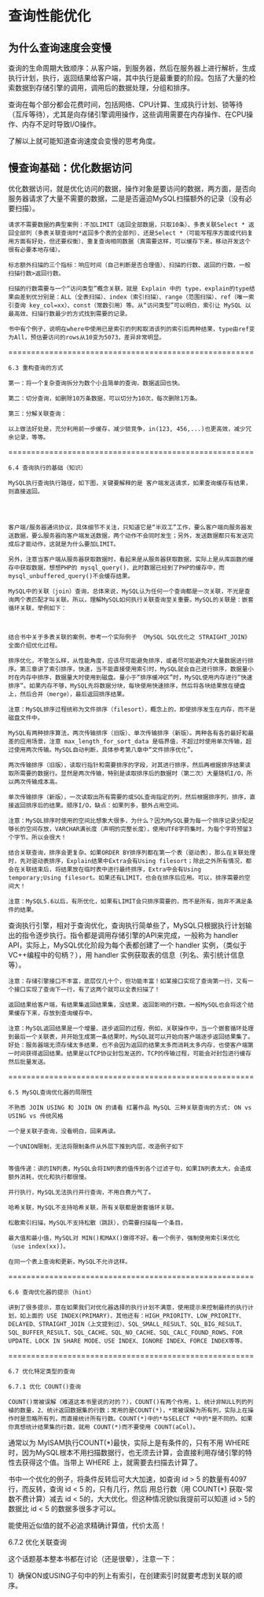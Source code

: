  查询性能优化    
===============

为什么查询速度会变慢
-----------------------

查询的生命周期大致顺序：从客户端，到服务器，然后在服务器上进行解析，生成执行计划，执行，返回结果给客户端，其中执行是最重要的阶段。包括了大量的检索数据到存储引擎的调用，调用后的数据处理，分组和排序。

查询在每个部分都会花费时间，包括网络、CPU计算、生成执行计划、锁等待（互斥等待），尤其是向存储引擎调用操作，这些调用需要在内存操作、在CPU操作、内存不足时导致I/O操作。

了解以上就可能知道查询速度会变慢的思考角度。

慢查询基础：优化数据访问
-------------------------

优化数据访问，就是优化访问的数据，操作对象是要访问的数据，两方面，是否向服务器请求了大量不需要的数据，二是是否逼迫MySQL扫描额外的记录（没有必要扫描）。

    请求不需要数据的典型案例：不加LIMIT（返回全部数据，只取10条）、多表关联Select * 返回全部列（多表关联查询时*返回多个表的全部列）、还是Select *（可能写程序方面或代码复用方面有好处，但还要权衡）、重复查询相同数据（真需要这样，可以缓存下来，移动开发这个很有必要本地存储）。

    标志额外扫描的三个指标：响应时间（自己判断是否合理值）、扫描的行数、返回的行数，一般扫描行数>返回行数。

    扫描的行数需要与一个“访问类型”概念关联，就是 Explain 中的 type，explain的type结果由差到优分别是：ALL（全表扫描）、index（索引扫描）、range（范围扫描）、ref（唯一索引查询 key_col=xx）、const（常数引用）等。从“访问类型”可以明白，索引让 MySQL 以最高效、扫描行数最少的方式找到需要的记录。

    书中有个例子，说明在where中使用已是索引的列和取消该列的索引后两种结果，type由ref变为All，预估要访问的rows从10变为5073，差异非常明显。

======================================================

    6.3 重构查询的方式

    第一：将一个复杂查询拆分为数个小且简单的查询，数据返回也快。

    第二：切分查询，如删除10万条数据，可以切分为10次，每次删除1万条。

    第三：分解关联查询：

    以上做法好处是，充分利用前一步缓存，减少锁竞争，in(123, 456,...)也更高效，减少冗余记录，等等。

======================================================

    6.4 查询执行的基础（知识）

    MySQL执行查询执行路径，如下图，关键要解释的是 客户端发送请求，如果查询缓存有结果，则直接返回。

   


    客户端/服务器通讯协议，具体细节不关注，只知道它是“半双工”工作，要么客户端向服务器发送数据，要么服务器向客户端发送数据，两个动作不会同时发生；另外，发送数据都只有发送完成后才能动作，这就是为什么要加LIMIT。

    另外，注意当客户端从服务器获取数据时，看起来是从服务器获取数据，实际上是从库函数的缓存中获取数据，想想PHP的 mysql_query()，此时数据已经到了PHP的缓存中，而mysql_unbuffered_query()不会缓存结果。

    MySQL中的关联（join）查询，总体来说，MySQL认为任何一个查询都是一次关联，不光是查询两个表匹配才叫关联。所以，理解MySQL如何执行关联查询至关重要。MySQL的关联是：嵌套循环关联，举例如下：



    结合书中关于多表关联的案例，参考一个实际例子 《MySQL SQL优化之 STRAIGHT_JOIN》 全面介绍优化过程。

    排序优化，不管怎么样，从性能角度，应该尽可能避免排序，或者尽可能避免对大量数据进行排序。第三章讲了索引排序，快速，当不能直接使用索引时，MySQL就会自己进行排序，数据量小时在内存中排序，数据量大时使用到磁盘。量小于“排序缓冲区”时，MySQL使用内存进行“快速排序”。如果内存不够，MySQL先将数据分块，每块使用快速排序，然后将各块结果放在硬盘上，然后合并（merge），最后返回排序结果。

    注意：MySQL排序过程统称为文件排序（filesort），概念上的，即使排序发生在内存，而不是磁盘文件中。

    MySQL有两种排序算法，两次传输排序（旧版）、单次传输排序（新版）。两种各有各的最好和最差的应用场景，注意 max_length_for_sort_data 是临界值，不超过时使用单次传输，超过使用两次传输。MySQL自动判断，具体参考第八章中“文件排序优化”。

    两次传输排序（旧版），读取行指针和需要排序的字段，对其进行排序，然后再根据排序结果读取所需要的数据行。显然是两次传输，特别是读取排序后的数据时（第二次）大量随机I/O，所以两次传输成本高。

    单次传输排序（新版），一次读取出所有需要的或SQL查询指定的列，然后根据排序列，排序，直接返回排序后的结果。顺序I/O，缺点：如果列多，额外占用空间。

    注意：MySQL排序时使用的空间比想象大很多，为什么？因为MySQL要为每一个排序记录分配足够长的空间存放，VARCHAR满长度（声明的完整长度），使用UTF8字符集时，为每个字符预留3个字节。所以会很大！

    结合关联查询，排序会更复杂。如果ORDER BY排序列都在第一个表（驱动表），那么在关联处理时，先对驱动表排序，Explain结果中Extra会有Using filesort；除此之外所有情况，都会在关联结束后，将结果放在临时表中进行最终排序，Extra中会有Using temporary;Using filesort。如果还有LIMIT，也会在排序后应用。可以，排序需要的空间大！

    注意：MySQL5.6以后，有所优化，如果有LIMIT会只排序需要的，而不是所有，抛弃不满足条件的结果。

   查询执行引擎，相对于查询优化，查询执行简单些了，MySQL只根据执行计划输出的指令逐步执行。指令都是调用存储引擎的API来完成，一般称为 handler API，实际上，MySQL优化阶段为每个表都创建了一个 handler 实例，（类似于VC++编程中的句柄？），用 handler 实例获取表的信息（列名、索引统计信息等）。

    注意：存储引擎接口不丰富，底层仅几十个，但功能丰富！如某接口实现了查询第一行，又有一个接口实现了查询下一行，有了这两个就可以全表扫描了！

    返回结果给客户端，有结果集返回结果集，没结果，返回影响的行数。一般MySQL也会将这个结果缓存下来，存放到查询缓存中。

    注意：MySQL返回结果是一个增量、逐步返回的过程，例如，关联操作中，当一个嵌套循环处理到最后一个关联表，并开始生成第一条结果时，MySQL就可以开始向客户端逐步返回结果集了。好处：服务器端无须存储太多结果，也不会因为返回的结果太多而消耗太多内存，也使客户端第一时间获得返回结果。结果是以TCP协议封包发送的，TCP的传输过程，可能会对封包进行缓存然后批量发送。

======================================================

    6.5 MySQL查询优化器的局限性

    不熟悉 JOIN USING 和 JOIN ON 的请看 红薯作品 MySQL 三种关联查询的方式: ON vs USING vs 传统风格

    一个是关联子查询，没看明白，回来再读。

    一个UNION限制，无法将限制条件从外层下推到内层，改造例子如下


    等值传递：讲的IN列表，MySQL会将IN列表的值传到各个过滤子句，如果IN列表太大，会造成额外消耗，优化和执行都很慢。

    并行执行，MySQL无法执行并行查询，不用白费力气了。

    哈希关联，MySQL不支持哈希关联，所有关联都是嵌套循环关联。

    松散索引扫描，MySQL不支持松散（跳跃），仍需要扫描每一个条目。

    最大值和最小值，MySQL对 MIN()和MAX()做得不好。看一个例子，强制使用索引来优化（use index(xx))。

    在同一个表上查询和更新，MySQL不允许这样。

======================================================

    6.6 查询优化器的提示（hint）

    讲到了很多提示，意在如果我们对优化器选择的执行计划不满意，使用提示来控制最终的执行计划，如上面的 USE INDEX(PRIMARY)，其他还有：HIGH_PRIORITY、LOW_PRIORITY、DELAYED、STRAIGHT_JOIN（上文提到过）、SQL_SMALL_RESULT、SQL_BIG_RESULT、SQL_BUFFER_RESULT、SQL_CACHE、SQL_NO_CACHE、SQL_CALC_FOUND_ROWS、FOR UPDATE、LOCK IN SHARE MODE、USE INDEX、IGNORE INDEX、FORCE INDEX等等。

======================================================

    6.7 优化特定类型的查询

    6.7.1 优化 COUNT()查询

    COUNT()常被误解（难道这本书里说的对的？），COUNT()有两个作用，1、统计非NULL列的列植的数量，2、统计返回数据集的行数；常用的是COUNT(*)，*常被误解为所有列，实际上在操作时是忽略所有列，而直接统计所有行数。COUNT(*)中的*与SELECT *中的*是不同的。如果你真想统计结果集的行数，就用 COUNT(*)而不要使用 COUNT(aCol)。

   通常以为 MyISAM执行COUNT(*)最快，实际上是有条件的，只有不用 WHERE时，因为MySQL根本不用扫描数据行，也无须去计算，会直接利用存储引擎的特性去获得这个值。当带上 WHERE 上，就需要去扫描去计算了。

   书中一个优化的例子，将条件反转后可大大加速，如查询 id > 5 的数量有4097行，而反转，查询 id < 5 的，只有几行，然后 用总行数（用 COUNT(*) 获取-常数不费计算）减去 id < 5的，大大优化。但这种情况貌似我提前可以知道 id > 5的数据比 id < 5 的数据多很多才可以。

   能使用近似值的就不必追求精确计算值，代价太高！

   6.7.2 优化关联查询

   这个话题基本整本书都在讨论（还是很晕），注意一下：

   1）确保ON或USING子句中的列上有索引，在创建索引时就要考虑到关联的顺序。



